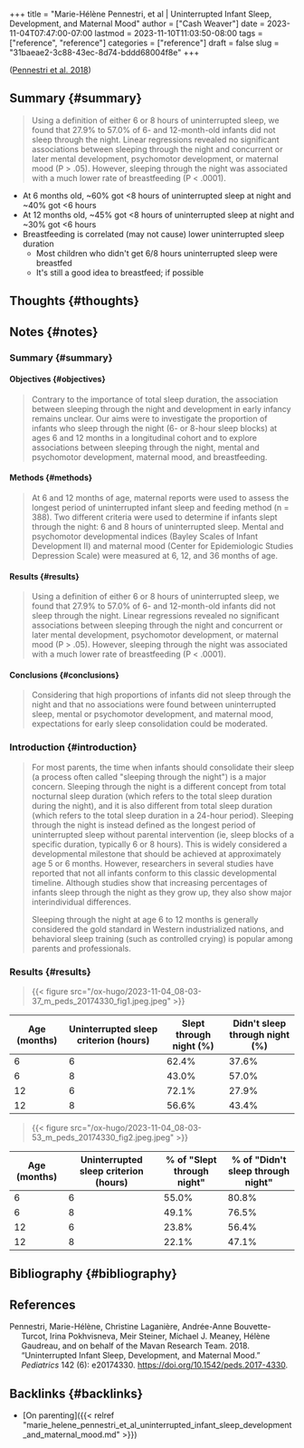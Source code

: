 +++
title = "Marie-Hélène Pennestri, et al | Uninterrupted Infant Sleep, Development, and Maternal Mood"
author = ["Cash Weaver"]
date = 2023-11-04T07:47:00-07:00
lastmod = 2023-11-10T11:03:50-08:00
tags = ["reference", "reference"]
categories = ["reference"]
draft = false
slug = "31baeae2-3c88-43ec-8d74-bddd68004f8e"
+++

(<a href="#citeproc_bib_item_1">Pennestri et al. 2018</a>)


## Summary {#summary}

> Using a definition of either 6 or 8 hours of uninterrupted sleep, we found that 27.9% to 57.0% of 6- and 12-month-old infants did not sleep through the night. Linear regressions revealed no significant associations between sleeping through the night and concurrent or later mental development, psychomotor development, or maternal mood (P &gt; .05). However, sleeping through the night was associated with a much lower rate of breastfeeding (P &lt; .0001).

-   At 6 months old, ~60% got &lt;8 hours of uninterrupted sleep at night and ~40% got &lt;6 hours
-   At 12 months old, ~45% got &lt;8 hours of uninterrupted sleep at night and ~30% got &lt;6 hours
-   Breastfeeding is correlated (may not cause) lower uninterrupted sleep duration
    -   Most children who didn't get 6/8 hours uninterrupted sleep were breastfed
    -   It's still a good idea to breastfeed; if possible


## Thoughts {#thoughts}


## Notes {#notes}


### Summary {#summary}


#### Objectives {#objectives}

> Contrary to the importance of total sleep duration, the association between sleeping through the night and development in early infancy remains unclear. Our aims were to investigate the proportion of infants who sleep through the night (6- or 8-hour sleep blocks) at ages 6 and 12 months in a longitudinal cohort and to explore associations between sleeping through the night, mental and psychomotor development, maternal mood, and breastfeeding.


#### Methods {#methods}

> At 6 and 12 months of age, maternal reports were used to assess the longest period of uninterrupted infant sleep and feeding method (n = 388). Two different criteria were used to determine if infants slept through the night: 6 and 8 hours of uninterrupted sleep. Mental and psychomotor developmental indices (Bayley Scales of Infant Development II) and maternal mood (Center for Epidemiologic Studies Depression Scale) were measured at 6, 12, and 36 months of age.


#### Results {#results}

> Using a definition of either 6 or 8 hours of uninterrupted sleep, we found that 27.9% to 57.0% of 6- and 12-month-old infants did not sleep through the night. Linear regressions revealed no significant associations between sleeping through the night and concurrent or later mental development, psychomotor development, or maternal mood (P &gt; .05). However, sleeping through the night was associated with a much lower rate of breastfeeding (P &lt; .0001).


#### Conclusions {#conclusions}

> Considering that high proportions of infants did not sleep through the night and that no associations were found between uninterrupted sleep, mental or psychomotor development, and maternal mood, expectations for early sleep consolidation could be moderated.


### Introduction {#introduction}

> For most parents, the time when infants should consolidate their sleep (a process often called "sleeping through the night") is a major concern. Sleeping through the night is a different concept from total nocturnal sleep duration (which refers to the total sleep duration during the night), and it is also different from total sleep duration (which refers to the total sleep duration in a 24-hour period). Sleeping through the night is instead defined as the longest period of uninterrupted sleep without parental intervention (ie, sleep blocks of a specific duration, typically 6 or 8 hours). This is widely considered a developmental milestone that should be achieved at approximately age 5 or 6 months. However, researchers in several studies have reported that not all infants conform to this classic developmental timeline. Although studies show that increasing percentages of infants sleep through the night as they grow up, they also show major interindividual differences.
>
> Sleeping through the night at age 6 to 12 months is generally considered the gold standard in Western industrialized nations, and behavioral sleep training (such as controlled crying) is popular among parents and professionals.


### Results {#results}

> {{< figure src="/ox-hugo/2023-11-04_08-03-37_m_peds_20174330_fig1.jpeg.jpeg" >}}

| Age (months) | Uninterrupted sleep criterion (hours) | Slept through night (%) | ****Didn't**** sleep through night (%) |
|--------------|---------------------------------------|-------------------------|----------------------------------------|
| 6            | 6                                     | 62.4%                   | 37.6%                                  |
| 6            | 8                                     | 43.0%                   | 57.0%                                  |
| 12           | 6                                     | 72.1%                   | 27.9%                                  |
| 12           | 8                                     | 56.6%                   | 43.4%                                  |

> {{< figure src="/ox-hugo/2023-11-04_08-03-53_m_peds_20174330_fig2.jpeg.jpeg" >}}

| Age (months) | Uninterrupted sleep criterion (hours) | % of "Slept through night" | % of "****Didn't**** sleep through night" |
|--------------|---------------------------------------|----------------------------|-------------------------------------------|
| 6            | 6                                     | 55.0%                      | 80.8%                                     |
| 6            | 8                                     | 49.1%                      | 76.5%                                     |
| 12           | 6                                     | 23.8%                      | 56.4%                                     |
| 12           | 8                                     | 22.1%                      | 47.1%                                     |


## Bibliography {#bibliography}

## References

<style>.csl-entry{text-indent: -1.5em; margin-left: 1.5em;}</style><div class="csl-bib-body">
  <div class="csl-entry"><a id="citeproc_bib_item_1"></a>Pennestri, Marie-Hélène, Christine Laganière, Andrée-Anne Bouvette-Turcot, Irina Pokhvisneva, Meir Steiner, Michael J. Meaney, Hélène Gaudreau, and on behalf of the Mavan Research Team. 2018. “Uninterrupted Infant Sleep, Development, and Maternal Mood.” <i>Pediatrics</i> 142 (6): e20174330. <a href="https://doi.org/10.1542/peds.2017-4330">https://doi.org/10.1542/peds.2017-4330</a>.</div>
</div>


## Backlinks {#backlinks}

-   [On parenting]({{< relref "marie_helene_pennestri_et_al_uninterrupted_infant_sleep_development_and_maternal_mood.md" >}})
